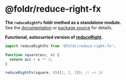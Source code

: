 # @foldr/reduce-right-fx

**The `reduceRightFx` foldr method as a standalone module.**    
See the [documentation](http://foldr.com/0.0.0/reduce-right-fx) or [package source](https:/github.com/CloudVessel/foldr/blob/master/packages/categories/reduce-right-fx/src/index.js) for details.

**Functional, autocurried version of [reduceRight](#reduce-right).**

```js
import reduceRightFx from '@foldr/reduce-right-fx';

function square(acc, x) {
  return acc + x ** 2;
}

reduceRightFx(square, 0)([1, 2, 3]); // => 14
```
